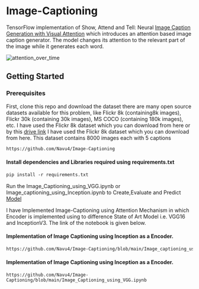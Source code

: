 # Image-Captioning

TensorFlow implementation of Show, Attend and Tell: Neural [Image Caption Generation with Visual Attention](https://arxiv.org/pdf/1502.03044.pdf) which introduces an attention based image caption generator. The model changes its attention to the relevant part of the image while it generates each word.

![attention_over_time](https://user-images.githubusercontent.com/51900952/118377582-b8f5f180-b5eb-11eb-8c7d-2fc18dcdc496.jpg)

## Getting Started

### Prerequisites
First, clone this repo and download the dataset there are many open source datasets available for this problem, like Flickr 8k (containing8k images), Flickr 30k (containing 30k images), MS COCO (containing 180k images), etc.  I have used the Flickr 8k dataset which you can download from here or by this [drive link](https://drive.google.com/drive/folders/1kye2WaLsWwsMdZ1TMKgpAkCgaf8kXq_y?usp=sharing) I have used the Flickr 8k dataset which you can download from here. This dataset contains 8000 images each with 5 captions 

```txt
https://github.com/Navu4/Image-Captioning
```
 
 
#### Install dependencies and Libraries required using requirements.txt
```txt
pip install -r requirements.txt
```

Run the Image_Captioning_using_VGG.ipynb or Image_captioning_using_Inception.ipynb to Create,Evaluate and Predict [Model](https://github.com/Navu4/Image-Captioning/tree/main/model_weights) 

I have Implemented Image-Captioning using Attention Mechanism in which Encoder is implemented using to difference State of Art Model i.e. VGG16 and InceptionV3. The link of the notebook is given below. 

#### Implementation of Image Captioning using Inception as a Encoder.
```txt
https://github.com/Navu4/Image-Captioning/blob/main/Image_captioning_using_Inception.ipynb
```

#### Implementation of Image Captioning using Inception as a Encoder.
```
https://github.com/Navu4/Image-Captioning/blob/main/Image_Captioning_using_VGG.ipynb
```
